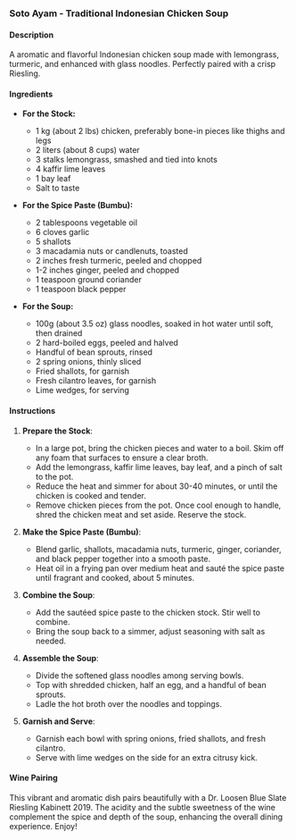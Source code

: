 ### Soto Ayam - Traditional Indonesian Chicken Soup

#### Description
A aromatic and flavorful Indonesian chicken soup made with lemongrass, turmeric, and enhanced with glass noodles. Perfectly paired with a crisp Riesling.

#### Ingredients

- **For the Stock:**
  - 1 kg (about 2 lbs) chicken, preferably bone-in pieces like thighs and legs
  - 2 liters (about 8 cups) water
  - 3 stalks lemongrass, smashed and tied into knots
  - 4 kaffir lime leaves
  - 1 bay leaf
  - Salt to taste

- **For the Spice Paste (Bumbu):**
  - 2 tablespoons vegetable oil
  - 6 cloves garlic
  - 5 shallots
  - 3 macadamia nuts or candlenuts, toasted
  - 2 inches fresh turmeric, peeled and chopped
  - 1-2 inches ginger, peeled and chopped
  - 1 teaspoon ground coriander
  - 1 teaspoon black pepper

- **For the Soup:**
  - 100g (about 3.5 oz) glass noodles, soaked in hot water until soft, then drained
  - 2 hard-boiled eggs, peeled and halved
  - Handful of bean sprouts, rinsed
  - 2 spring onions, thinly sliced
  - Fried shallots, for garnish
  - Fresh cilantro leaves, for garnish
  - Lime wedges, for serving
  
#### Instructions

1. **Prepare the Stock**: 
   - In a large pot, bring the chicken pieces and water to a boil. Skim off any foam that surfaces to ensure a clear broth.
   - Add the lemongrass, kaffir lime leaves, bay leaf, and a pinch of salt to the pot.
   - Reduce the heat and simmer for about 30-40 minutes, or until the chicken is cooked and tender.
   - Remove chicken pieces from the pot. Once cool enough to handle, shred the chicken meat and set aside. Reserve the stock.

2. **Make the Spice Paste (Bumbu)**:
   - Blend garlic, shallots, macadamia nuts, turmeric, ginger, coriander, and black pepper together into a smooth paste.
   - Heat oil in a frying pan over medium heat and sauté the spice paste until fragrant and cooked, about 5 minutes.

3. **Combine the Soup**:
   - Add the sautéed spice paste to the chicken stock. Stir well to combine.
   - Bring the soup back to a simmer, adjust seasoning with salt as needed.

4. **Assemble the Soup**:
   - Divide the softened glass noodles among serving bowls.
   - Top with shredded chicken, half an egg, and a handful of bean sprouts.
   - Ladle the hot broth over the noodles and toppings.

5. **Garnish and Serve**:
   - Garnish each bowl with spring onions, fried shallots, and fresh cilantro.
   - Serve with lime wedges on the side for an extra citrusy kick.

#### Wine Pairing
This vibrant and aromatic dish pairs beautifully with a Dr. Loosen Blue Slate Riesling Kabinett 2019. The acidity and the subtle sweetness of the wine complement the spice and depth of the soup, enhancing the overall dining experience. Enjoy!
